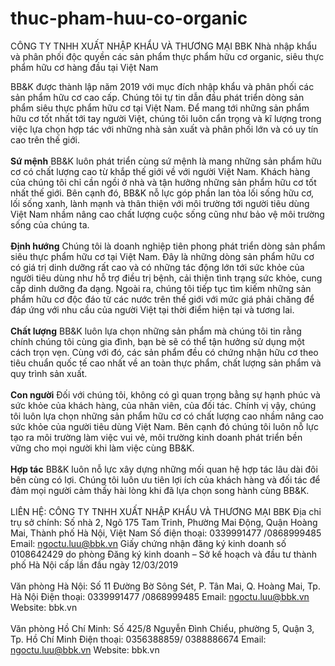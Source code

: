 # thuc-pham-huu-co-organic
CÔNG TY TNHH XUẤT NHẬP KHẨU VÀ THƯƠNG MẠI BBK
Nhà nhập khẩu và phân phối độc quyền các sản phẩm thực phẩm hữu cơ organic, siêu thực phẩm hữu cơ hàng đầu tại Việt Nam

BB&K được thành lập năm 2019 với mục đích nhập khẩu và phân phối các sản phẩm hữu cơ cao cấp. Chúng tôi tự tin dẫn đầu phát triển dòng sản phẩm siêu thực phẩm hữu cơ tại Việt Nam. Để mang tới những sản phẩm hữu cơ tốt nhất tới tay người Việt, chúng tôi luôn cẩn trọng và kĩ lượng trong việc lựa chọn hợp tác với những nhà sản xuất và phân phối lớn và có uy tín cao trên thế giới.
<br>
</br>
**Sứ mệnh**
BB&K luôn phát triển cùng sứ mệnh là mang những sản phẩm hữu cơ có chất lượng cao từ khắp thế giới về với người Việt Nam. Khách hàng của chúng tôi chỉ cần ngồi ở nhà và tận hưởng những sản phẩm hữu cơ tốt nhất thế giới. Bên cạnh đó, BB&K nỗ lực góp phần lan tỏa lối sống hữu cơ, lối sống xanh, lành mạnh và thân thiện với môi trường tới người tiêu dùng Việt Nam  nhầm nâng cao chất lượng cuộc sống cũng như bảo vệ môi trường sống của chúng ta.
<br>
</br>
**Định hướng**
Chúng tôi là doanh nghiệp tiên phong phát triển dòng sản phẩm siêu thực phẩm hữu cơ tại Việt Nam. Đây là những dòng sản phẩm hữu cơ có giá trị dinh dưỡng rất cao và có những tác động lớn tới sức khỏe của người tiêu dùng như hỗ trợ điều trị bệnh, cải thiện tình trạng sức khỏe, cung cấp dinh dưỡng đa dạng.
Ngoài ra, chúng tôi tiếp tục tìm kiếm những sản phẩm hữu cơ độc đáo từ các nước trên thế giới với mức giá phải chăng để đáp ứng với nhu cầu của người Việt tại thời điểm hiện tại và tương lai.
<br>
</br>
**Chất lượng**
BB&K luôn lựa chọn những sản phẩm mà chúng tôi tin rằng chính chúng tôi cùng gia đình, bạn bè sẽ có thể tận hưởng sử dụng một cách trọn vẹn. Cùng với đó, các sản phẩm đều có chứng nhận hữu cơ theo tiêu chuẩn quốc tế cao nhất về an toàn thực phẩm, chất lượng sản phẩm và quy trình sản xuất.
<br>
</br>
**Con người**
Đối với chúng tôi, không có gì quan trọng bằng sự hạnh phúc và sức khỏe của khách hàng, của nhân viên, của đối tác. Chính vị vậy, chúng tôi luôn lựa chọn những sản phẩm hữu cơ có chất lượng cao nhầm nâng cao sức khỏe của người tiêu dùng Việt Nam. Bên cạnh đó chúng tôi luôn nỗ lực tạo ra môi trường làm việc vui vẻ, môi trường kinh doanh phát triển bền vững cho mọi người khi làm việc cùng BB&K.
<br>
</br>
**Hợp tác**
BB&K luôn nỗ lực xây dựng những mối quan hệ hợp tác lâu dài đôi bên cùng có lợi. Chúng tôi luôn ưu tiên lợi ích của khách hàng và đối tác để đảm mọi người cảm thấy hài lòng khi đã lựa chọn song hành cùng BB&K.
<br>
</br>
LIÊN HỆ: CÔNG TY TNHH XUẤT NHẬP KHẨU VÀ THƯƠNG MẠI BBK
Địa chỉ trụ sở chính: Số nhà 2, Ngõ 175 Tam Trinh, Phường Mai Động, Quận Hoàng Mai, Thành phố Hà Nội, Việt Nam
Số điện thoại: 0339991477 /0868999485
Email: ngoctu.luu@bbk.vn
Giấy chứng nhận đăng ký kinh doanh số 0108642429 do phòng Đăng ký kinh doanh – Sở kế hoạch và đầu tư thành phố Hà Nội cấp lần đầu ngày 12/03/2019
<br>
</br>
Văn phòng Hà Nội: Số 11 Đường Bờ Sông Sét, P. Tân Mai, Q. Hoàng Mai, Tp. Hà Nội
Điện thoại: 0339991477 /0868999485
Email: ngoctu.luu@bbk.vn
Website: bbk.vn
<br>
</br>
Văn phòng Hồ Chí Minh: Số 425/8 Nguyễn Đình Chiểu, phường 5, Quận 3, Tp. Hồ Chí Minh
Điện thoại: 0356388859/ 0388886674
Email: ngoctu.luu@bbk.vn
Website: bbk.vn
